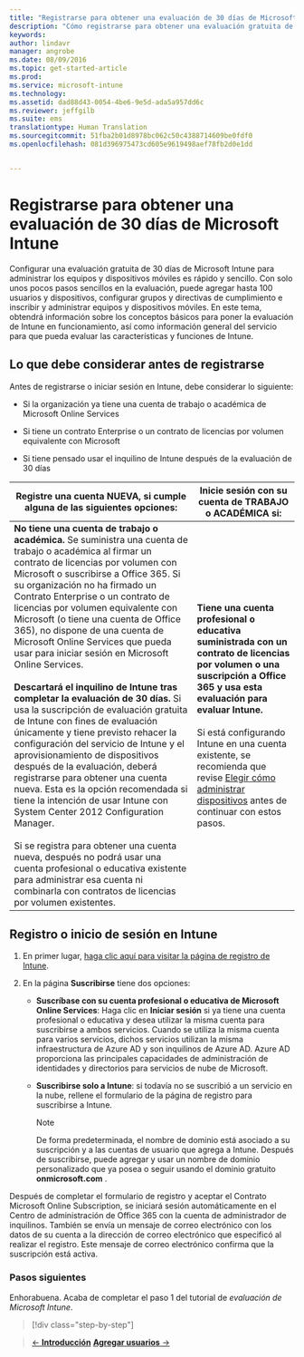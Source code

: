 ```yaml
---
title: "Registrarse para obtener una evaluación de 30 días de Microsoft Intune | Microsoft Intune"
description: "Cómo registrarse para obtener una evaluación gratuita de 30 días de Intune y qué debe tener en cuenta antes de registrarse"
keywords: 
author: lindavr
manager: angrobe
ms.date: 08/09/2016
ms.topic: get-started-article
ms.prod: 
ms.service: microsoft-intune
ms.technology: 
ms.assetid: dad88d43-0054-4be6-9e5d-ada5a957dd6c
ms.reviewer: jeffgilb
ms.suite: ems
translationtype: Human Translation
ms.sourcegitcommit: 51fba2b01d8978bc062c50c4388714609be0fdf0
ms.openlocfilehash: 081d396975473cd605e9619498aef78fb2d0e1dd


---
```


# Registrarse para obtener una evaluación de 30 días de Microsoft Intune

Configurar una evaluación gratuita de 30 días de Microsoft Intune para administrar los equipos y dispositivos móviles es rápido y sencillo. Con solo unos pocos pasos sencillos en la evaluación, puede agregar hasta 100 usuarios y dispositivos, configurar grupos y directivas de cumplimiento e inscribir y administrar equipos y dispositivos móviles. En este tema, obtendrá información sobre los conceptos básicos para poner la evaluación de Intune en funcionamiento, así como información general del servicio para que pueda evaluar las características y funciones de Intune.

## Lo que debe considerar antes de registrarse

Antes de registrarse o iniciar sesión en Intune, debe considerar lo siguiente:

-   Si la organización ya tiene una cuenta de trabajo o académica de Microsoft Online Services

-   Si tiene un contrato Enterprise o un contrato de licencias por volumen equivalente con Microsoft

-   Si tiene pensado usar el inquilino de Intune después de la evaluación de 30 días

|Registre una cuenta NUEVA, si cumple alguna de las siguientes opciones:|Inicie sesión con su cuenta de TRABAJO o ACADÉMICA si:|
|-----------------------------------------------------------------|------------------------------------------------|
|**No tiene una cuenta de trabajo o académica.** Se suministra una cuenta de trabajo o académica al firmar un contrato de licencias por volumen con Microsoft o suscribirse a Office 365. Si su organización no ha firmado un Contrato Enterprise o un contrato de licencias por volumen equivalente con Microsoft (o tiene una cuenta de Office 365), no dispone de una cuenta de Microsoft Online Services que pueda usar para iniciar sesión en Microsoft Online Services.<br /><br />**Descartará el inquilino de Intune tras completar la evaluación de 30 días.** Si usa la suscripción de evaluación gratuita de Intune con fines de evaluación únicamente y tiene previsto rehacer la configuración del servicio de Intune y el aprovisionamiento de dispositivos después de la evaluación, deberá registrarse para obtener una cuenta nueva. Esta es la opción recomendada si tiene la intención de usar Intune con System Center 2012 Configuration Manager.<br /><br />Si se registra para obtener una cuenta nueva, después no podrá usar una cuenta profesional o educativa existente para administrar esa cuenta ni combinarla con contratos de licencias por volumen existentes.|**Tiene una cuenta profesional o educativa suministrada con un contrato de licencias por volumen o una suscripción a Office 365 y usa esta evaluación para evaluar Intune.**<br /><br />Si está configurando Intune en una cuenta existente, se recomienda que revise [Elegir cómo administrar dispositivos](/intune/get-started/choose-how-to-manage-devices) antes de continuar con estos pasos.|

## Registro o inicio de sesión en Intune

1.  En primer lugar, [haga clic aquí para visitar la página de registro de Intune](https://portal.office.com/Signup/Signup.aspx?OfferId=40BE278A-DFD1-470a-9EF7-9F2596EA7FF9&dl=INTUNE_A&ali=1#0%20).

2.  En la página **Suscribirse** tiene dos opciones:

    -   **Suscríbase con su cuenta profesional o educativa de Microsoft Online Services**: Haga clic en **Iniciar sesión** si ya tiene una cuenta profesional o educativa y desea utilizar la misma cuenta para suscribirse a ambos servicios. Cuando se utiliza la misma cuenta para varios servicios, dichos servicios utilizan la misma infraestructura de Azure AD y son inquilinos de Azure AD. Azure AD proporciona las principales capacidades de administración de identidades y directorios para servicios de nube de Microsoft.

    -   **Suscribirse solo a Intune**: si todavía no se suscribió a un servicio en la nube, rellene el formulario de la página de registro para suscribirse a Intune.

        > [!NOTE]
        > De forma predeterminada, el nombre de dominio está asociado a su suscripción y a las cuentas de usuario que agrega a Intune. Después de suscribirse, puede agregar y usar un nombre de dominio personalizado que ya posea o seguir usando el dominio gratuito **onmicrosoft.com** .

Después de completar el formulario de registro y aceptar el Contrato Microsoft Online Subscription, se iniciará sesión automáticamente en el Centro de administración de Office 365 con la cuenta de administrador de inquilinos. También se envía un mensaje de correo electrónico con los datos de su cuenta a la dirección de correo electrónico que especificó al realizar el registro. Este mensaje de correo electrónico confirma que la suscripción está activa.

### Pasos siguientes
Enhorabuena. Acaba de completar el paso 1 del tutorial de *evaluación de Microsoft Intune*.

>[!div class="step-by-step"]

>[&larr; **Introducción**](get-started-with-a-30-day-trial-of-microsoft-intune.md)     [**Agregar usuarios** &rarr;](get-started-with-a-30-day-trial-of-microsoft-intune-step-2.md)  



<!--HONumber=Aug16_HO2-->


